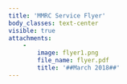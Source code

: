```yaml
---
title: 'MMRC Service Flyer'
body_classes: text-center
visible: true
attachments:
    -
        image: flyer1.png
        file_name: flyer.pdf
        title: '##March 2018##'
---
```


